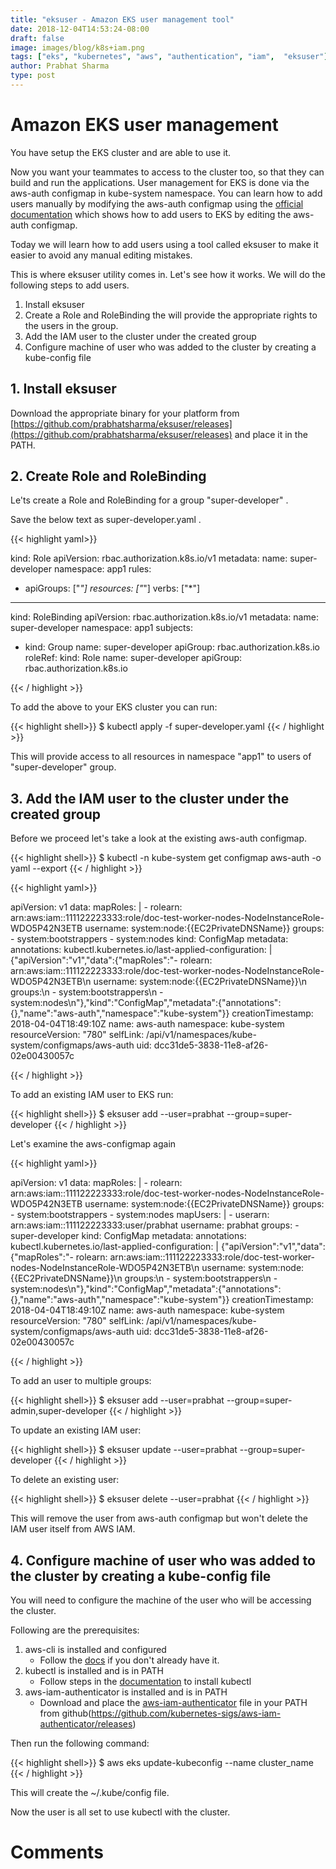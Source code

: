 ```yaml
---
title: "eksuser - Amazon EKS user management tool"
date: 2018-12-04T14:53:24-08:00
draft: false
image: images/blog/k8s+iam.png
tags: ["eks", "kubernetes", "aws", "authentication", "iam",  "eksuser"]
author: Prabhat Sharma
type: post
---
```


# Amazon EKS user management

You have setup the EKS cluster and are able to use it. 

Now you want your teammates to access to the cluster too, so that they can build and run the applications. User management for EKS is done via the aws-auth configmap in kube-system namespace. You can learn how to add users manually by modifying the aws-auth configmap using the [official documentation](https://docs.aws.amazon.com/eks/latest/userguide/add-user-role.html) which shows how to  add users to EKS by editing the aws-auth configmap.

Today we will learn how to add users using a tool called eksuser to make it easier to avoid any manual editing mistakes. 

This is where eksuser utility comes in. Let's see how it works.  We will do the following steps to add users.

1. Install eksuser
2. Create a Role and RoleBinding the will provide the appropriate rights to the users in the group.
3. Add the IAM user to the cluster under the created group
4. Configure machine of user who was added to the cluster by creating a kube-config file

## 1. Install eksuser

Download the appropriate binary for your platform from [https://github.com/prabhatsharma/eksuser/releases](https://github.com/prabhatsharma/eksuser/releases) and place it in the PATH.


## 2. Create Role and RoleBinding

Le'ts create a Role and RoleBinding for a group "super-developer" . 

Save the below text as super-developer.yaml . 

{{< highlight yaml>}}

kind: Role
apiVersion: rbac.authorization.k8s.io/v1
metadata:
  name: super-developer
  namespace: app1
rules:
- apiGroups: ["*"]
  resources: ["*"]
  verbs: ["*"]

---

kind: RoleBinding
apiVersion: rbac.authorization.k8s.io/v1
metadata:
  name: super-developer
  namespace: app1
subjects:
- kind: Group
  name: super-developer
  apiGroup: rbac.authorization.k8s.io
roleRef:
  kind: Role
  name: super-developer
  apiGroup: rbac.authorization.k8s.io

{{< / highlight >}}

To add the above to your EKS cluster you can run:

{{< highlight shell>}}
$ kubectl apply -f super-developer.yaml
{{< / highlight >}}

This will provide access to all resources in namespace "app1" to users of "super-developer" group.

## 3. Add the IAM user to the cluster under the created group

Before we proceed let's take a look at the existing aws-auth configmap.

{{< highlight shell>}}
$ kubectl -n kube-system get configmap aws-auth -o yaml --export
{{< / highlight >}}

{{< highlight yaml>}}

apiVersion: v1
data:
  mapRoles: |
    - rolearn: arn:aws:iam::111122223333:role/doc-test-worker-nodes-NodeInstanceRole-WDO5P42N3ETB
      username: system:node:{{EC2PrivateDNSName}}
      groups:
        - system:bootstrappers
        - system:nodes
kind: ConfigMap
metadata:
  annotations:
    kubectl.kubernetes.io/last-applied-configuration: |
      {"apiVersion":"v1","data":{"mapRoles":"- rolearn: arn:aws:iam::111122223333:role/doc-test-worker-nodes-NodeInstanceRole-WDO5P42N3ETB\n  username: system:node:{{EC2PrivateDNSName}}\n  groups:\n    - system:bootstrappers\n    - system:nodes\n"},"kind":"ConfigMap","metadata":{"annotations":{},"name":"aws-auth","namespace":"kube-system"}}
  creationTimestamp: 2018-04-04T18:49:10Z
  name: aws-auth
  namespace: kube-system
  resourceVersion: "780"
  selfLink: /api/v1/namespaces/kube-system/configmaps/aws-auth
  uid: dcc31de5-3838-11e8-af26-02e00430057c

{{< / highlight >}}

To add an existing IAM user to EKS run:

{{< highlight shell>}}
$ eksuser add --user=prabhat --group=super-developer
{{< / highlight >}}



Let's examine the aws-configmap again


{{< highlight yaml>}}

apiVersion: v1
data:
  mapRoles: |
    - rolearn: arn:aws:iam::111122223333:role/doc-test-worker-nodes-NodeInstanceRole-WDO5P42N3ETB
      username: system:node:{{EC2PrivateDNSName}}
      groups:
        - system:bootstrappers
        - system:nodes
  mapUsers: |
    - userarn: arn:aws:iam::111122223333:user/prabhat
      username: prabhat
      groups:
        - super-developer
kind: ConfigMap
metadata:
  annotations:
    kubectl.kubernetes.io/last-applied-configuration: |
      {"apiVersion":"v1","data":{"mapRoles":"- rolearn: arn:aws:iam::111122223333:role/doc-test-worker-nodes-NodeInstanceRole-WDO5P42N3ETB\n  username: system:node:{{EC2PrivateDNSName}}\n  groups:\n    - system:bootstrappers\n    - system:nodes\n"},"kind":"ConfigMap","metadata":{"annotations":{},"name":"aws-auth","namespace":"kube-system"}}
  creationTimestamp: 2018-04-04T18:49:10Z
  name: aws-auth
  namespace: kube-system
  resourceVersion: "780"
  selfLink: /api/v1/namespaces/kube-system/configmaps/aws-auth
  uid: dcc31de5-3838-11e8-af26-02e00430057c

{{< / highlight >}}

To add an user to multiple groups:

{{< highlight shell>}}
$ eksuser add --user=prabhat --group=super-admin,super-developer
{{< / highlight >}}

To update an existing IAM user:

{{< highlight shell>}}
$ eksuser update --user=prabhat --group=super-developer
{{< / highlight >}}

To delete an existing user:

{{< highlight shell>}}
$ eksuser delete --user=prabhat
{{< / highlight >}}

This will remove the user from aws-auth configmap but won't delete the IAM user itself from AWS IAM.

## 4. Configure machine of user who was added to the cluster by creating a kube-config file

You will need to configure the machine of the user who will be accessing the cluster. 

Following are the prerequisites:

1. aws-cli is installed and configured
    - Follow the [docs](https://docs.aws.amazon.com/cli/latest/userguide/installing.html) if you don't already have it.
2. kubectl is installed and is in PATH
    - Follow steps in the [documentation](https://docs.aws.amazon.com/eks/latest/userguide/install-kubectl.html) to install kubectl
3. aws-iam-authenticator is installed and is in PATH
    - Download and place the [aws-iam-authenticator](https://github.com/kubernetes-sigs/aws-iam-authenticator/releases) file in your PATH from github(https://github.com/kubernetes-sigs/aws-iam-authenticator/releases)

Then run the following command:

{{< highlight shell>}}
$ aws eks update-kubeconfig --name cluster_name
{{< / highlight >}}

This will create the ~/.kube/config file.

Now the user is all set to use kubectl with the cluster.

# Comments

<div id="commento"></div>
<script src="https://cdn.commento.io/js/commento.js"></script>
